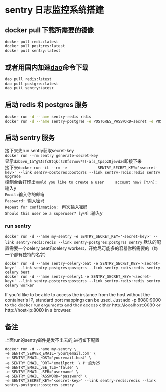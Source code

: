# sentry 日志监控系统搭建
## docker pull 下载所需要的镜像
``` bash
docker pull redis:latest
docker pull postgres:latest
docker pull sentry:latest
```
## 或者用国内加速[dao](https://www.daocloud.io/)命令下载
``` bash
dao pull redis:latest
dao pull postgres:latest
dao pull sentry:latest
```

## 启动 redis 和 postgres 服务
``` bash
docker run -d --name sentry-redis redis
docker run -d --name sentry-postgres -e POSTGRES_PASSWORD=secret -e POSTGRES_USER=sentry postgres
```
## 启动 sentry 服务
接下来先run sentry获取secret-key       
`docker run --rm sentry generate-secret-key`            
显示`dzb5vn_1a^g%4sfc8tqk(!38fs7wov*!)-a(s_tpspz8jevdze`即接下来<secret-key>              
接下来`docker run -it --rm -e              SENTRY_SECRET_KEY='<secret-key>' --link sentry-postgres:postgres --link sentry-redis:redis sentry upgrade`      
控制台会打印出`Would you like to create a user     account now? [Y/n]: `输入y     
`Email:`输入你的邮箱     
`Password: `输入密码      
`Repeat for confirmation: ` 再次输入密码       
`Should this user be a superuser? [y/N]:`输入y     
### run sentry
`docker run -d --name my-sentry -e SENTRY_SECRET_KEY='<secret-key>' --link sentry-redis:redis --link sentry-postgres:postgres sentry`
默认的配置需要一个celery beat和celery workers，开始尽可能多的容器你所需要的（每一个都有独特的名字）
```
docker run -d --name sentry-celery-beat -e SENTRY_SECRET_KEY='<secret-key>' --link sentry-postgres:postgres --link sentry-redis:redis sentry celery beat
docker run -d --name sentry-celery1 -e SENTRY_SECRET_KEY='<secret-key>' --link sentry-postgres:postgres --link sentry-redis:redis sentry celery worker
```

If you'd like to be able to access the instance from the host without the container's IP, standard port mappings can be used. Just add -p 8080:9000 to the docker run arguments and then access either http://localhost:8080 or http://host-ip:8080 in a browser.

## 备注
上面run的sentry邮件是发不出去的,进行如下配置
```
docker run -d --name my-sentry \
-e SENTRY_SERVER_EMAIL='your@email.com' \
-e SENTRY_EMAIL_HOST='youremail.host' \
-e SENTRY_EMAIL_PORT='emailport' \ #一般为25
-e SENTRY_EMAIL_USE_TLS='false' \
-e SENTRY_EMAIL_USER='username' \
-e SENTRY_EMAIL_PASSWORD='password' \
-e SENTRY_SECRET_KEY='<secret-key>' --link sentry-redis:redis --link sentry-postgres:postgres sentry
```
